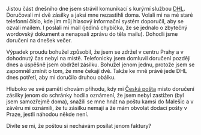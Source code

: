 <!-- dcterms:identifier = riderweblog#4 -->
<!-- dcterms:title = DHL budiž pochváleno -->
<!-- np9:categoryId = 2 -->
<!-- x4w:category = Lidé a jiná zvěř -->
<!-- np9:authorId = 1 -->
<!-- np9:authorEmail = michal.valasek@altairis.cz -->
<!-- dcterms:creator = Michal Altair Valášek -->
<!-- dcterms:created = 2003-01-31T23:26:06+01:00 -->
<!-- dcterms:date = 2003-01-31T23:26:06+01:00 -->

Jistou část dnešního dne jsem strávil komunikací s kurýrní službou [DHL](http://www.dhl.cz/). Doručovali mi dvě zásilky a jaksi mne nezastihli doma. Volali mi na mé staré telefonní číslo, kde jim můj hlasový informační systém doporučil, aby se ozvali mailem. I poslali mi mail (jediná chybička, že se jednalo o zbytečný wordovský dokument a nenapsali zprávu do těla mailu). Dohodli jsme doručení na dnešek večer.

Výpadek proudu bohužel způsobil, že jsem se zdržel v centru Prahy a v dohodnutý čas nebyl na místě. Telefonicky jsem domluvil doručení později dnes a úspěšně jsem obdržel zásilku. Bohužel jenom jednu, protože jsem se zapomněl zmínit o tom, že mne čekají dvě. Takže ke mně právě jede DHL dnes potřetí, aby mi doručilo druhou obálku.

Hluboko ve své paměti chovám příhodu, kdy mi [Česká pošta](http://www.cpost.cz) místo doručení zásilky jenom do schránky hodila oznámení, že jsem nebyl zastižen (byl jsem samozřejmě doma), snažili se mne hnát na poštu kamsi do Malešic a v závěru mi oznámili, že tu zásilku nemají a že mám obvolat dodací pošty v Praze, jestli náhodou někde není.

Divíte se mi, že poštou si nechávám posílat jenom faktury?